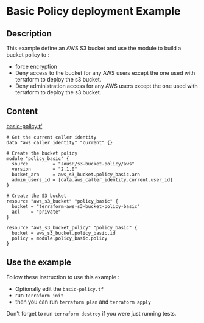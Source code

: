 # Basic Policy deployment Example
## Description
This example define an AWS S3 bucket and use the module to build a bucket policy to :
- force encryption
- Deny access to the bucket for any AWS users except the one used with terraform to deploy the s3 bucket.
- Deny administration access for any AWS users except the one used with terraform to deploy the s3 bucket.

## Content
[basic-policy.tf](basic-policy.tf)
```
# Get the current caller identity
data "aws_caller_identity" "current" {}

# Create the bucket policy
module "policy_basic" {
  source         = "JousP/s3-bucket-policy/aws"
  version        = "2.1.0"
  bucket_arn     = aws_s3_bucket.policy_basic.arn
  admin_users_id = [data.aws_caller_identity.current.user_id]
}

# Create the S3 bucket
resource "aws_s3_bucket" "policy_basic" {
  bucket = "terraform-aws-s3-bucket-policy-basic"
  acl    = "private"
}

resource "aws_s3_bucket_policy" "policy_basic" {
  bucket = aws_s3_bucket.policy_basic.id
  policy = module.policy_basic.policy
}
```
## Use the example
Follow these instruction to use this example :  
- Optionally edit the `basic-policy.tf`
- run `terraform init`
- then you can run `terraform plan` and `terraform apply`

Don't forget to run `terraform destroy` if you were just running tests.